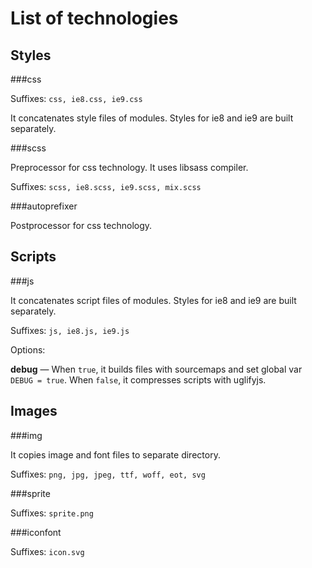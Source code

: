 List of technologies
====================

Styles
------

###css

Suffixes: `css, ie8.css, ie9.css`

It concatenates style files of modules.
Styles for ie8 and ie9 are built separately.

###scss

Preprocessor for css technology. It uses libsass compiler.

Suffixes: `scss, ie8.scss, ie9.scss, mix.scss`

###autoprefixer

Postprocessor for css technology.

Scripts
-------

###js

It concatenates script files of modules.
Styles for ie8 and ie9 are built separately.

Suffixes: `js, ie8.js, ie9.js`

Options:

**debug** &mdash; When `true`, it builds files with sourcemaps and set global var `DEBUG = true`.
When `false`, it compresses scripts with uglifyjs.

Images
------

###img

It copies image and font files to separate directory.

Suffixes: `png, jpg, jpeg, ttf, woff, eot, svg`

###sprite

Suffixes: `sprite.png`

###iconfont

Suffixes: `icon.svg`
